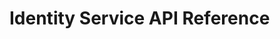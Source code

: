 # Identity Service API Reference

<swagger-ui src="https://raw.githubusercontent.com/agntcy/identity-service/refs/heads/main/backend/api/spec/static/api/openapi/service/v1alpha1/openapi.yaml"/>
